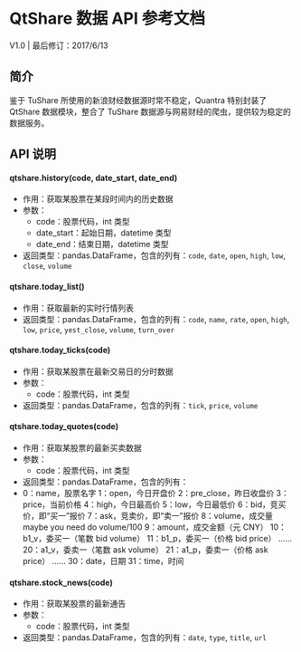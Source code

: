 # QtShare 数据 API 参考文档
V1.0 | 最后修订：2017/6/13

## 简介
鉴于 TuShare 所使用的新浪财经数据源时常不稳定，Quantra 特别封装了 QtShare 数据模块，整合了 TuShare 数据源与网易财经的爬虫，提供较为稳定的数据服务。

## API 说明

#### qtshare.history(code, date\_start, date\_end)
- 作用：获取某股票在某段时间内的历史数据
- 参数：
	- code：股票代码，int 类型
	- date_start：起始日期，datetime 类型
	- date_end：结束日期，datetime 类型
- 返回类型：pandas.DataFrame，包含的列有：`code`, `date`, `open`, `high`, `low`, `close`, `volume`

#### qtshare.today_list()
- 作用：获取最新的实时行情列表
- 返回类型：pandas.DataFrame，包含的列有：`code`, `name`, `rate`, `open`, `high`, `low`, `price`, `yest_close`, `volume`, `turn_over`

#### qtshare.today_ticks(code)
- 作用：获取某股票在最新交易日的分时数据
- 参数：
	- code：股票代码，int 类型
- 返回类型：pandas.DataFrame，包含的列有：`tick`, `price`, `volume`

#### qtshare.today_quotes(code)
- 作用：获取某股票的最新买卖数据
- 参数：
	- code：股票代码，int 类型
- 返回类型：pandas.DataFrame，包含的列有：
- 0：name，股票名字
1：open，今日开盘价
2：pre_close，昨日收盘价
3：price，当前价格
4：high，今日最高价
5：low，今日最低价
6：bid，竞买价，即“买一”报价
7：ask，竞卖价，即“卖一”报价
8：volume，成交量 maybe you need do volume/100
9：amount，成交金额（元 CNY）
10：b1_v，委买一（笔数 bid volume）
11：b1_p，委买一（价格 bid price）
......
20：a1_v，委卖一（笔数 ask volume）
21：a1_p，委卖一（价格 ask price）
......
30：date，日期
31：time，时间

#### qtshare.stock_news(code)
- 作用：获取某股票的最新通告
- 参数：
	- code：股票代码，int 类型
- 返回类型：pandas.DataFrame，包含的列有：`date`, `type`, `title`, `url`

